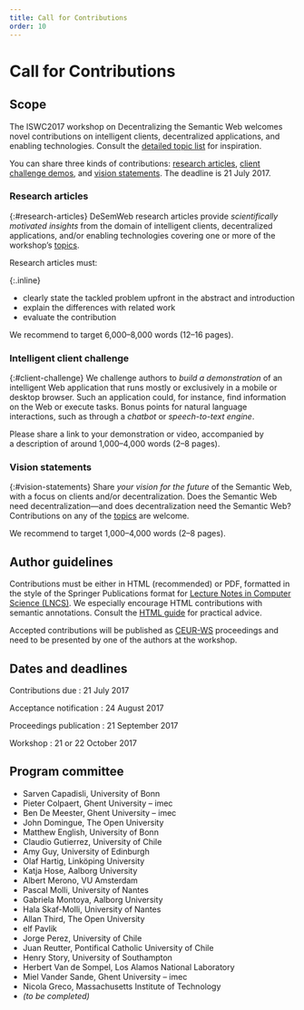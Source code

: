 ```yaml
---
title: Call for Contributions
order: 10
---
```

# Call for Contributions

## Scope
The ISWC2017 workshop on Decentralizing the Semantic Web
welcomes novel contributions on intelligent clients,
decentralized applications, and enabling technologies.
Consult the [detailed topic list](/topics/) for inspiration.

You can share three kinds of contributions:
[research articles](#research-articles),
[client challenge demos](#client-challenge),
and [vision statements](#vision-statements).
The deadline is 21 July 2017.

### Research articles
{:#research-articles}
DeSemWeb research articles provide _scientifically motivated insights_
from the domain of intelligent clients, decentralized applications,
and/or enabling technologies
covering one or more of the workshop’s [topics](/topics/).

Research articles must:

{:.inline}
- clearly state the tackled problem upfront in the abstract and introduction
- explain the differences with related work
- evaluate the contribution

We recommend to target 6,000–8,000 words (12–16 pages).

### Intelligent client challenge
{:#client-challenge}
We challenge authors to _build a demonstration_ of an intelligent Web application
that runs mostly or exclusively in a mobile or desktop browser.
Such an application could, for instance,
find information on the Web or execute tasks.
Bonus points for natural language interactions,
such as through a _chatbot_ or _speech-to-text engine_.

Please share a link to your demonstration or video,
accompanied by a description of around 1,000–4,000 words (2–8 pages).

### Vision statements
{:#vision-statements}
Share _your vision for the future_ of the Semantic Web,
with a focus on clients and/or decentralization.
Does the Semantic Web need decentralization—and
does decentralization need the Semantic Web?
Contributions on any of the [topics](/topics/) are welcome.

We recommend to target 1,000–4,000 words (2–8 pages).


## Author guidelines
Contributions must be either in HTML (recommended) or PDF,
formatted in the style of the Springer Publications format
for [Lecture Notes in Computer Science (LNCS)](http://www.springer.com/gp/computer-science/lncs/conference-proceedings-guidelines).
We especially encourage HTML contributions with semantic annotations.
Consult the [HTML guide](http://iswc2017.semanticweb.org/calls/html-submission-guide/)
for practical advice.

Accepted contributions will be published as [CEUR-WS](http://ceur-ws.org/) proceedings
and need to be presented by one of the authors at the workshop.


## Dates and deadlines
Contributions due
: 21 July 2017

Acceptance notification
: 24 August 2017

Proceedings publication
: 21 September 2017

Workshop
: 21 or 22 October 2017


## Program committee
- Sarven Capadisli, University of Bonn
- Pieter Colpaert, Ghent University – imec
- Ben De Meester, Ghent University – imec
- John Domingue, The Open University
- Matthew English, University of Bonn
- Claudio Gutierrez, University of Chile
- Amy Guy, University of Edinburgh
- Olaf Hartig, Linköping University
- Katja Hose, Aalborg University
- Albert Merono, VU Amsterdam
- Pascal Molli, University of Nantes
- Gabriela Montoya, Aalborg University
- Hala Skaf-Molli, University of Nantes
- Allan Third, The Open University
- elf Pavlik
- Jorge Perez, University of Chile
- Juan Reutter, Pontifical Catholic University of Chile
- Henry Story, University of Southampton
- Herbert Van de Sompel, Los Alamos National Laboratory
- Miel Vander Sande, Ghent University – imec
- Nicola Greco, Massachusetts Institute of Technology
- _(to be completed)_

